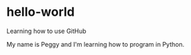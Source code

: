 # hello-world
Learning how to use GitHub


My name is Peggy and I'm learning how to program in Python.
